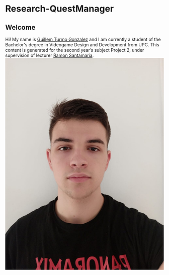 # Research-QuestManager

## Welcome
 
 Hi! My name is [Guillem Turmo Gonzalez](https://www.linkedin.com/in/gturmo/) and I am currently a student of the Bachelor's degree in Videogame Design and Development from UPC. This content is generated for the second year’s subject Project 2, under supervision of lecturer [Ramon Santamaria](https://www.linkedin.com/in/raysan/). 
![](https://github.com/Turmo11/Research-QuestManager/blob/master/docs/images/ProfilePic.jpeg)
